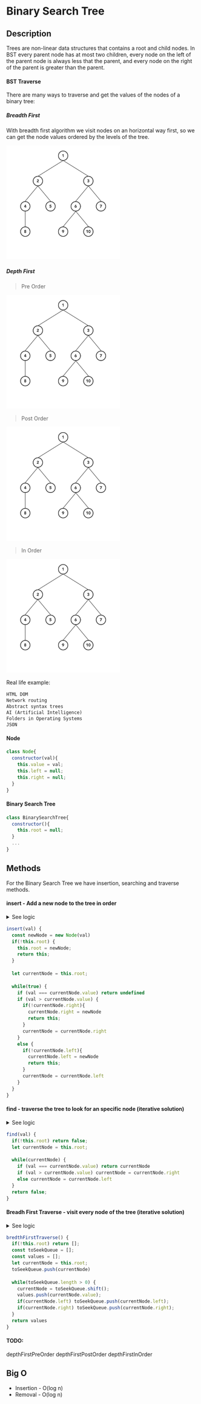 # Binary Search Tree

## Description

Trees are non-linear data structures that contains a root and child nodes.
In BST every parent node has at most two children, every node on the left of the parent node is always less that the parent, and every node on the right of the parent is greater than the parent.


#### BST Traverse
There are many ways to traverse and get the values of the nodes of a binary tree:

##### Breadth First
With breadth first algorithm we visit nodes on an horizontal way first, so we can get the node values ordered by the levels of the tree.

<img src="https://github.com/keff6/javascript-training/blob/master/data-structures/images/BFT.gif?raw=true" width="300">

##### Depth First
> Pre Order

<img src="https://github.com/keff6/javascript-training/blob/master/data-structures/images/BSTPRE.gif?raw=true" width="300">

> Post Order

<img src="https://github.com/keff6/javascript-training/blob/master/data-structures/images/BSTPOST.gif?raw=true" width="300">

> In Order

<img src="https://github.com/keff6/javascript-training/blob/master/data-structures/images/BSTIN.gif?raw=true" width="300">


Real life example:
```
HTML DOM
Network routing
Abstract syntax trees
AI (Artificial Intelligence)
Folders in Operating Systems
JSON
```

#### Node
```javascript
class Node{
  constructor(val){
    this.value = val;
    this.left = null;
    this.right = null;
  }
}
```
#### Binary Search Tree
```javascript
class BinarySearchTree{
  constructor(){
    this.root = null;
  }
  ...
}
```

## Methods

For the Binary Search Tree we have insertion, searching and traverse methods.

#### insert - Add a new node to the tree in order

<details>
  <summary>See logic</summary>
  
  * Function should accept a value
  * Create a new Node using the value
  * If there is no root set new node as root
  * if not, Set current node to be the root
  * Loop through the tree
  * if val exists return undefined - no duplicates
  * if val is greater than parent navigate to the right
  * if val is less than root navigate to the left of the parent
  * if not found a node add the new node
  * Return tree
</details>

```javascript
insert(val) {
  const newNode = new Node(val)
  if(!this.root) {
    this.root = newNode;
    return this;
  }
  
  let currentNode = this.root;

  while(true) {
    if (val === currentNode.value) return undefined
    if (val > currentNode.value) {
      if(!currentNode.right){
        currentNode.right = newNode
        return this;
      }
      currentNode = currentNode.right
    } 
    else {
      if(!currentNode.left){
        currentNode.left = newNode
        return this;
      }
      currentNode = currentNode.left
    }
  }
}
```

#### find - traverse the tree to look for an specific node (iterative solution)

<details>
  <summary>See logic</summary>
  
  * Function should accept a value
  * check if there is a root, if not return null
  * Set current node to be the root
  * Loop through the tree while there is a valid current node
  * if val exists return true
  * if val is greater than parent navigate to the right
  * if val is less than root navigate to the left of the parent
  * if not found return false
</details>

```javascript
find(val) {
  if(!this.root) return false;
  let currentNode = this.root;

  while(currentNode) {
    if (val === currentNode.value) return currentNode
    if (val > currentNode.value) currentNode = currentNode.right
    else currentNode = currentNode.left
  }
  return false;
}
```

#### Breadh First Traverse - visit every node of the tree (iterative solution)

<details>
  <summary>See logic</summary>
  
  * check if there is a root, if not return empty array
  * Create a queue to keep track of the nodes to visit
  * Create an array to save the values to be returned at the end
  * Add root to the queue
  * Loop while there are nodes to visit in the queue
  * set current node as dequeued value
  * Add current node value to the results array
  * If current node has left node enqueue it
  * If current node has right node enqueue it
  * return values
</details>

```javascript
bredthFirstTraverse() {
  if(!this.root) return [];
  const toSeekQueue = [];
  const values = [];
  let currentNode = this.root;
  toSeekQueue.push(currentNode)
  
  while(toSeekQueue.length > 0) {
    currentNode = toSeekQueue.shift();
    values.push(currentNode.value);
    if(currentNode.left) toSeekQueue.push(currentNode.left);
    if(currentNode.right) toSeekQueue.push(currentNode.right);
  }
  return values
}
```

#### TODO:
depthFirstPreOrder
depthFirstPostOrder
depthFirstInOrder

## Big O

* Insertion - O(log n)
* Removal - O(log n)
